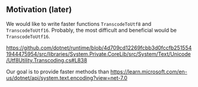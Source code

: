 ## Motivation (later)

We would like to write faster functions `TranscodeToUtf8` and `TranscodeToUtf16`. Probably, 
the most difficult and beneficial would be `TranscodeToUtf16`.


https://github.com/dotnet/runtime/blob/4d709cd12269fcbb3d0fccfb2515541944475954/src/libraries/System.Private.CoreLib/src/System/Text/Unicode/Utf8Utility.Transcoding.cs#L838



Our goal is to provide faster methods than 
https://learn.microsoft.com/en-us/dotnet/api/system.text.encoding?view=net-7.0
